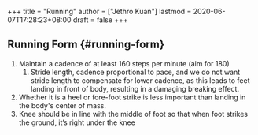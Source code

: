 +++
title = "Running"
author = ["Jethro Kuan"]
lastmod = 2020-06-07T17:28:23+08:00
draft = false
+++

## Running Form {#running-form}

1.  Maintain a cadence of at least 160 steps per minute (aim for 180)
    1.  Stride length, cadence proportional to pace, and we do not want
        stride length to compensate for lower cadence, as this leads to
        feet landing in front of body, resulting in a damaging breaking
        effect.
2.  Whether it is a heel or fore-foot strike is less important than
    landing in the body's center of mass.
3.  Knee should be in line with the middle of foot so that when foot
    strikes the ground, it’s right under the knee
